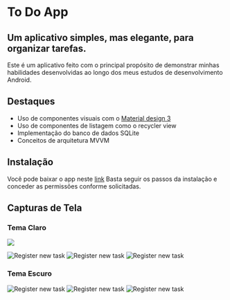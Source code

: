 # To Do App

## Um aplicativo simples, mas elegante, para organizar tarefas.


Este é um aplicativo feito com o principal propósito de demonstrar minhas habilidades desenvolvidas
ao longo dos meus estudos de desenvolvimento Android.

## Destaques

- Uso de componentes visuais com o [Material design 3](https://m3.material.io/)
- Uso de componentes de listagem como o  recycler view
- Implementação do banco de dados SQLite
- Conceitos de arquitetura MVVM

## Instalação
Você pode baixar o app neste [link](https://github.com/TMendes-lucca/Todoapp/releases/tag/1.0)
Basta seguir os passos da instalação e conceder as permissões conforme solicitadas.

## Capturas de Tela

### Tema Claro


<img src="\assets\taskapp1.jpg" style="height: 15px width:10px"/> 

![Register new task](./assets/taskapp1.jpg "Tela 1 de tarefas")
![Register new task](./assets/taskapp2.jpg "Tela 2 de tarefas")
![Register new task](./assets/taskapp3.jpg "Tela 3 de tarefas")


### Tema Escuro

![Register new task](./assets/taskapp4.jpg "Tela 4 de tarefas")
![Register new task](./assets/taskapp5.jpg "Tela 5 de tarefas")
![Register new task](./assets/taskapp6.jpg "Tela 6 de tarefas")
